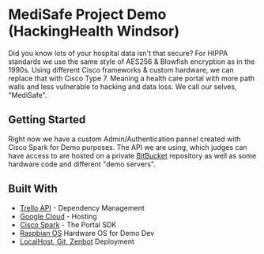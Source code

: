 # MediSafe Project Demo (HackingHealth Windsor)

Did you know lots of your hospital data isn't that secure? For HIPPA standards we use the same style of AES256 & Blowfish encryption as in the 1990s. Using different Cisco frameworks & custom hardware, we can replace that with Cisco Type 7. Meaning a health care portal with more path walls and less vulnerable to hacking and data loss. We call our selves, "MediSafe".

## Getting Started

Right now we have a custom Admin/Authentication pannel created with Cisco Spark for Demo purposes. The API we are using, which judges can have access to are hosted on a private [BitBucket](https://bitbucket.org/gamer456148/medibot-simulation/downloads/) repository as well as some hardware code and different "demo servers".

## Built With

* [Trello API](http://api.trello.com/) - Dependency Management
* [Google Cloud](https://cloud.google.com) - Hosting
* [Cisco Spark](ciscospark.com/) - The Portal SDK
* [Raspbian OS](http://pibakery.org/) Hardware OS for Demo Dev
* [LocalHost, Git, Zenbot](http://zenbot.org/bots) Deployment
